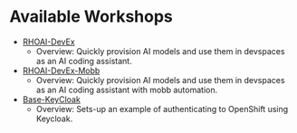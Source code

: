 # Available Workshops

- [RHOAI-DevEx](docs/rhoai-devex.md) 
    - Overview: Quickly provision AI models and use them in devspaces as an AI coding assistant.
- [RHOAI-DevEx-Mobb](docs/rhoai-devex-mobb.md) 
    - Overview: Quickly provision AI models and use them in devspaces as an AI coding assistant with mobb automation.
- [Base-KeyCloak](docs/base-keycloak.md)
    - Overview: Sets-up an example of authenticating to OpenShift using Keycloak.